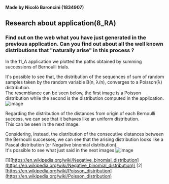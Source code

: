 **Made by Nicolò Baroncini (1834907)**

## Research about application(8_RA)
### Find out on the web what you have just generated in the previous application. Can you find out about all the well known distributions that "naturally arise" in this process ?

In the 11_A application we plotted the paths obtained by summing successions of Bernoulli trials.

It's possible to see that, the distribution of the sequences of sum of random samples taken by the random variable B(n, λ/n), converges to a Poisson(λ) distribution.\
The resemblance can be seen below, the first image is a Poisson distribution while the second is the distribution computed in the application.
![image](https://user-images.githubusercontent.com/78324346/142171641-872f9396-5c42-4008-a826-9dbc500926c3.png)

Regarding the distribution of the distances from origin of each Bernoulli success, we can see that it behaves like an uniform distribution.\
This can be seen in the next image.


Considering, instead, the distribution of the consecutive distances between the Bernoulli successes, we can see that the arising distribution looks like a Pascal distribution (or Negative binomial distribution).\
It's possible to see what just said in the next images
![image](https://user-images.githubusercontent.com/78324346/142171579-1d1841dd-bfab-43da-8e90-57b06fa39075.png)

[1][https://en.wikipedia.org/wiki/Negative_binomial_distribution](https://en.wikipedia.org/wiki/Negative_binomial_distribution)\
[2][https://en.wikipedia.org/wiki/Poisson_distribution](https://en.wikipedia.org/wiki/Poisson_distribution)

